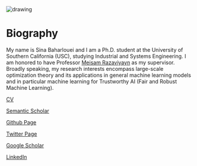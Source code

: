 <img src="https://raw.githubusercontent.com/sinaBaharlouei/website/master/Sina2.png" alt="drawing" />


# Biography

My name is Sina Baharlouei and I am a Ph.D. student at the University of Southern California (USC), studying Industrial and Systems Engineering. I am honored to have Professor [Meisam Razaviyayn](https://sites.usc.edu/razaviyayn/) as my supervisor. Broadly speaking, my research interests encompass large-scale optimization theory and its applications in general machine learning models and in particular machine learning for Trustworthy AI (Fair and Robust Machine Learning).

[CV](https://github.com/sinaBaharlouei/website/raw/master/CV_Final.pdf)

[Semantic Scholar](https://www.semanticscholar.org/author/Sina-Baharlouei/148009027)

[Github Page](https://github.com/sinaBaharlouei)

[Twitter Page](https://twitter.com/BaharloueiSina)

[Google Scholar](https://scholar.google.com/citations?user=a-yq6EAAAAAJ&hl=en)

[LinkedIn](https://www.linkedin.com/in/sina-baharlouei-00b4ba97/)
